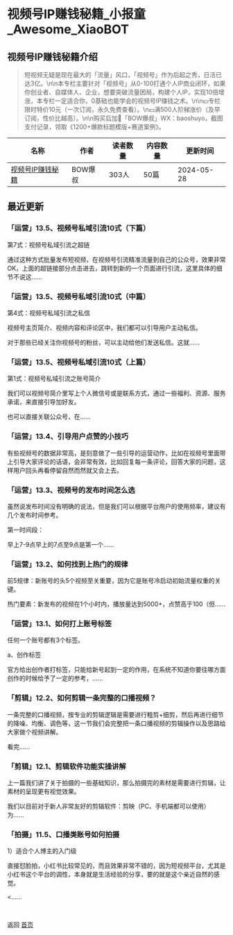 # 视频号IP赚钱秘籍_小报童_Awesome_XiaoBOT

## 视频号IP赚钱秘籍介绍
> 短视频无疑是现在最大的「流量」风口，「视频号」作为后起之秀，日活已达3亿。\n\n本专栏主要针对「视频号」从0-100打通个人IP商业闭环，如果你创业者、自媒体人、企业，想要突破流量困局，构建个人IP，实现10倍增涨，本专栏一定适合你，0基础也能学会的视频号IP赚钱之术。\n\n💵专栏限时特价10元（一次订阅，永久免费查看）。\n💵满500人阶梯涨价（及早订阅，性价比越高）。\n\n购买后加👤「BOW爆叔」WX：baoshuyo，截图支付记录，领取《1200+爆款标题模版+赛道案例》。  
  


|名称|作者|读者数量|内容数量|更新时间|
|---|---|---|---|---|
|[视频号IP赚钱秘籍](https://xiaobot.net/p/dr-baowen?refer=0b133df9-27dc-423b-8101-639049001c13)|BOW爆叔|303人|50篇|2024-05-28|

## 最近更新
### 「运营」13.5、视频号私域引流10式（下篇）

第7式：视频号私域引流之超链

通过这种方式批量发布短视频，在视频号引流精准流量到自己的公众号，效果非常OK，上面的超链接部分点击进去，跳转到新的一个页面进行引流，这里具体的细节不说这......

### 「运营」13.5、视频号私域引流10式（中篇）

第4式：视频号私域引流之私信

视频号主页简介、视频内容和评论区中，我们都可以引导用户主动私信。

对于那些已经关注你视频号的粉丝，可以主动给他们发送私信。这就......

### 「运营」13.5、视频号私域引流10式（上篇）

第1式：视频号私域引流之账号简介

我们可以视频号简介里写上个人微信号或是联系方式，通过一些福利、资源、服务承诺，来直接引导加好友。

也可以直接关联公众号，在......

### 「运营」13.4、引导用户点赞的小技巧

有些视频号的数据非常高，是刻意做了一些引导的运营动作，比如在视频号里面带上引导大家评论的话语，会非常有效，比如回复每一条评论，回答大家的问题，这样用户回头再看停留自然而然就又会上去。

### 「运营」13.3、视频号的发布时间怎么选

虽然说发布时间没有明确的说法，但是我们可以根据平台用户的使用频率，建议有几个发布时间参考。

第一时间段：

早上7-9点早上的7点至9点是第一个......

### 「运营」13.2、如何找到上热门的规律

前5规律：新账号的头5个视频至关重要，因为它是账号冷启动初始流量权重的关键。

热门要素：新发布的视频在1个小时内，播放量达到5000+，点赞高于100（但......

### 「运营」13.1、如何打上账号标签

任何一个账号都有3个标签。

a、创作标签

官方给出创作者打标签，只能给新号起到一定的作用，在系统不知道你要往哪方面创作的时候给予了一定的参考，......

### 「剪辑」12.2、如何剪辑一条完整的口播视频？

一条完整的口播视频，按专业的剪辑逻辑是需要进行粗剪+细剪，然后再进行细节的降噪、均衡、调色等，这一节我们会完整把一条口播视频的剪辑操作以及思路给大家做个视频讲解。

看完......

### 「剪辑」12.1、剪辑软件功能实操讲解

上一篇我们讲了关于拍摄的一些基础知识，那么拍摄完的素材是需要进行剪辑，让素材的呈现更有视觉效果。

我们以目前对于新人非常友好的剪辑软件：剪映（PC、手机端都可以使用）为......

### 「拍摄」11.5、口播类账号如何拍摄

1）适合个人博主的入门级

直接怼脸拍，小红书比较常见的，而且效果非常不错的，因为短视频平台，尤其是小红书这个平台的调性，本身就是生活经验的分享，要的就是这个亲近自然的感觉。

<......


<a href="https://github.com/Reno9527/awesome-xiaobot" style="color: white; text-decoration: none;">awesome-xiaobot</a>

返回 [首页](../README.md)
